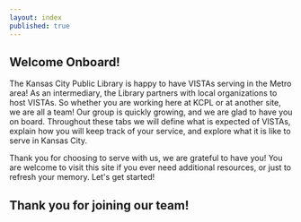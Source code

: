 ```yaml
---
layout: index
published: true
---
```


## Welcome Onboard! 

The Kansas City Public Library is happy to have VISTAs serving in the Metro area! As an intermediary, the Library partners with local organizations to host VISTAs. So whether you are working here at KCPL or at another site, we are all a team! Our group is quickly growing, and we are glad to have you on board. Throughout these tabs we will define what is expected of VISTAs, explain how you will keep track of your service, and explore what it is like to serve in Kansas City.

Thank you for choosing to serve with us, we are grateful to have you! You are welcome to visit this site if you ever need additional resources, or just to refresh your memory. Let's get started!

## Thank you for joining our team!

